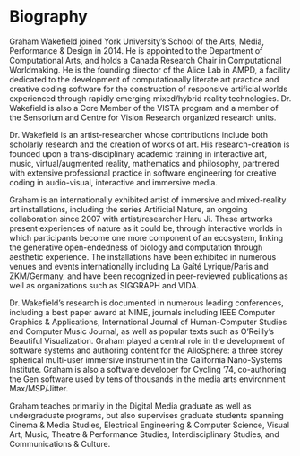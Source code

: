 <!-- {
  "type": "page",
  "title": "bibliography",
  "doi": ""
  "authors": ["Graham Wakefield"], 
  "tags": ["bibliography"],
  "date": "July 12, 2015",
  "thumbnail": "https://getuikit.com/v2/docs/images/placeholder_600x400.svg"
} -->

# Biography

Graham Wakefield joined York University’s School of the Arts, Media, Performance & Design in 2014. He is appointed to the Department of Computational Arts, and holds a Canada Research Chair in Computational Worldmaking. He is the founding director of the Alice Lab in AMPD, a facility dedicated to the development of computationally literate art practice and creative coding software for the construction of responsive artificial worlds experienced through rapidly emerging mixed/hybrid reality technologies. Dr. Wakefield is also a Core Member of the VISTA program and a member of the Sensorium and Centre for Vision Research organized research units.

Dr. Wakefield is an artist-researcher whose contributions include both scholarly research and the creation of works of art. His research-creation is founded upon a trans-disciplinary academic training in interactive art, music, virtual/augmented reality, mathematics and philosophy, partnered with extensive professional practice in software engineering for creative coding in audio-visual, interactive and immersive media.

Graham is an internationally exhibited artist of immersive and mixed-reality art installations, including the series Artificial Nature, an ongoing collaboration since 2007 with artist/researcher Haru Ji. These artworks present experiences of nature as it could be, through interactive worlds in which participants become one more component of an ecosystem, linking the generative open-endedness of biology and computation through aesthetic experience. The installations have been exhibited in numerous venues and events internationally including La Gaîté Lyrique/Paris and ZKM/Germany, and have been recognized in peer-reviewed publications as well as organizations such as SIGGRAPH and VIDA.

Dr. Wakefield’s research is documented in numerous leading conferences, including a best paper award at NIME, journals including IEEE Computer Graphics & Applications, International Journal of Human-Computer Studies and Computer Music Journal, as well as popular texts such as O’Reilly’s Beautiful Visualization. Graham played a central role in the development of software systems and authoring content for the AlloSphere: a three storey spherical multi-user immersive instrument in the California Nano-Systems Institute. Graham is also a software developer for Cycling ’74, co-authoring the Gen software used by tens of thousands in the media arts environment Max/MSP/Jitter.

Graham teaches primarily in the Digital Media graduate as well as undergraduate programs, but also supervises graduate students spanning Cinema & Media Studies, Electrical Engineering & Computer Science, Visual Art, Music, Theatre & Performance Studies, Interdisciplinary Studies, and Communications & Culture.